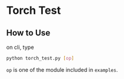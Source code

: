 # Torch Test

## How to Use

on cli, type

```sh
python torch_test.py [op]
```

`op` is one of the module included in `examples`. 